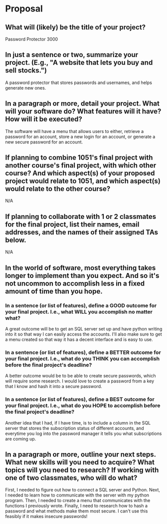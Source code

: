 # Proposal

## What will (likely) be the title of your project?

Password Protector 3000

## In just a sentence or two, summarize your project. (E.g., "A website that lets you buy and sell stocks.")

A password protector that stores passwords and usernames, and helps generate new ones. 

## In a paragraph or more, detail your project. What will your software do? What features will it have? How will it be executed?

The software will have a menu that allows users to either, retrieve a password for an account, store a new login for an account, or generate a new secure password for an account. 

## If planning to combine 1051's final project with another course's final project, with which other course? And which aspect(s) of your proposed project would relate to 1051, and which aspect(s) would relate to the other course?

N/A

## If planning to collaborate with 1 or 2 classmates for the final project, list their names, email addresses, and the names of their assigned TAs below.

N/A

## In the world of software, most everything takes longer to implement than you expect. And so it's not uncommon to accomplish less in a fixed amount of time than you hope.

### In a sentence (or list of features), define a GOOD outcome for your final project. I.e., what WILL you accomplish no matter what?
A great outcome will be to get an SQL server set up and have python writing into it so that way I can easily access the accounts. I'll also make sure to get a menu created so that way it has a decent interface and is easy to use. 

### In a sentence (or list of features), define a BETTER outcome for your final project. I.e., what do you THINK you can accomplish before the final project's deadline?

A better outcome would be to be able to create secure passwords, which will require some research. I would love to create a password from a key that I know and hash it into a secure password. 

### In a sentence (or list of features), define a BEST outcome for your final project. I.e., what do you HOPE to accomplish before the final project's deadline?

Another idea that I had, if I have time, is to include a column in the SQL server that stores the subscription status of different accounts, and everytime you log into the password manager it tells you what subscriptions are coming up. 

## In a paragraph or more, outline your next steps. What new skills will you need to acquire? What topics will you need to research? If working with one of two classmates, who will do what?

First, I needed to figure out how to connect a SQL server and Python. 
Next, I needed to learn how to communicate with the server with my python program.
Then, I needed to create a menu that communicates with the functions I previously wrote. 
Finally, I need to research how to hash a password and what methods make them most secure. I can't use this feasibly if it makes insecure passwords!
